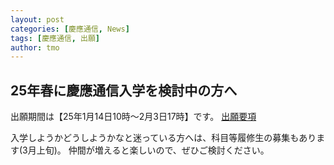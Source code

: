 ```yaml
---
layout: post
categories: [慶應通信, News]
tags: [慶應通信, 出願]
author: tmo
---
```

## 25年春に慶應通信入学を検討中の方へ
出願期間は【25年1月14日10時〜2月3日17時】です。
[出願要項](https://www.tsushin.keio.ac.jp/application/)

入学しようかどうしようかなと迷っている方へは、科目等履修生の募集もあります(3月上旬)。
仲間が増えると楽しいので、ぜひご検討ください。